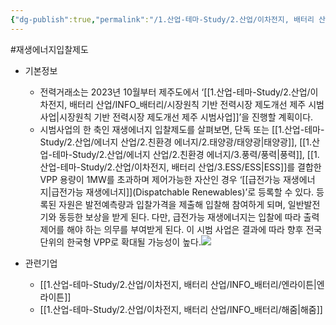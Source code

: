 ```yaml
---
{"dg-publish":true,"permalink":"/1.산업-테마-Study/2.산업/이차전지, 배터리 산업/INFO_배터리/재생에너지 입찰제도/","created":"2024-11-20T21:02:27.698+09:00","updated":"2025-06-26T16:52:21.662+09:00"}
---
```


#재생에너지입찰제도

- 기본정보
	- 전력거래소는 2023년 10월부터 제주도에서 ‘[[1.산업-테마-Study/2.산업/이차전지, 배터리 산업/INFO_배터리/시장원칙 기반 전력시장 제도개선 제주 시범사업\|시장원칙 기반 전력시장 제도개선 제주 시범사업]]’을 진행할 계획이다. 
	- 시범사업의 한 축인 재생에너지 입찰제도를 살펴보면, 단독 또는 [[1.산업-테마-Study/2.산업/에너지 산업/2.친환경 에너지/2.태양광/태양광\|태양광]], [[1.산업-테마-Study/2.산업/에너지 산업/2.친환경 에너지/3.풍력/풍력\|풍력]], [[1.산업-테마-Study/2.산업/이차전지, 배터리 산업/3.ESS/ESS\|ESS]]를 결합한 VPP 용량이 1MW를 초과하며 제어가능한 자산인 경우 ‘[[급전가능 재생에너지\|급전가능 재생에너지]](Dispatchable Renewables)’로 등록할 수 있다. 등록된 자원은 발전예측량과 입찰가격을 제출해 입찰해 참여하게 되며, 일반발전기와 동등한 보상을 받게 된다. 다만, 급전가능 재생에너지는 입찰에 따라 출력제어를 해야 하는 의무를 부여받게 된다. 이 시범 사업은 결과에 따라 향후 전국 단위의 한국형 VPP로 확대될 가능성이 높다.![](https://i.imgur.com/UkCNDwW.png)


- 관련기업
	- [[1.산업-테마-Study/2.산업/이차전지, 배터리 산업/INFO_배터리/엔라이튼\|엔라이튼]]
	- [[1.산업-테마-Study/2.산업/이차전지, 배터리 산업/INFO_배터리/해줌\|해줌]]

